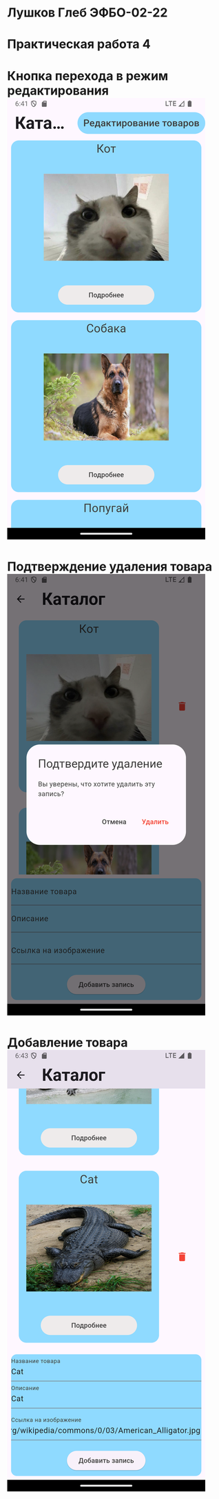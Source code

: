 # Лушков Глеб ЭФБО-02-22

# Практическая работа 4

# Кнопка перехода в режим редактирования ![alt text](Screenshot_1728024077-1.png)

# Подтверждение удаления товара ![alt text](Screenshot_1728024087-1.png)

# Добавление товара ![alt text](Screenshot_1728024207-1.png)

